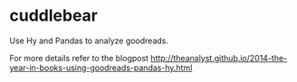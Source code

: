 cuddlebear
==========

Use Hy and Pandas to analyze goodreads. 

For more details refer to the blogpost http://theanalyst.github.io/2014-the-year-in-books-using-goodreads-pandas-hy.html
